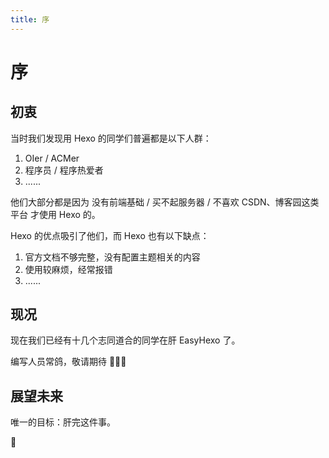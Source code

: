 ```yaml
---
title: 序
---
```

# 序

## 初衷

当时我们发现用 Hexo 的同学们普遍都是以下人群：

1. OIer / ACMer
2. 程序员 / 程序热爱者
3. ......

他们大部分都是因为 没有前端基础 / 买不起服务器 / 不喜欢 CSDN、博客园这类平台 才使用 Hexo 的。 

Hexo 的优点吸引了他们，而 Hexo 也有以下缺点：

1. 官方文档不够完整，没有配置主题相关的内容
2. 使用较麻烦，经常报错
3. ......

## 现况

现在我们已经有十几个志同道合的同学在肝 EasyHexo 了。

编写人员常鸽，敬请期待 🎉🎉🎉

## 展望未来

唯一的目标：肝完这件事。

🎊